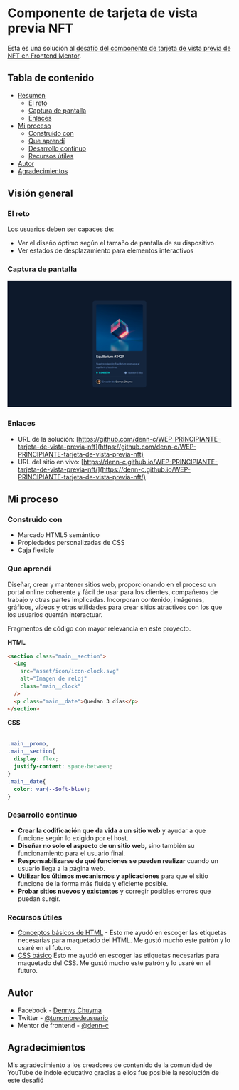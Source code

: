 # Componente de tarjeta de vista previa NFT

Esta es una solución al [desafío del componente de tarjeta de vista previa de NFT en Frontend Mentor](https://www.frontendmentor.io/challenges/nft-preview-card-component-SbdUL_w0U).

## Tabla de contenido

- [Resumen](#resumen)
  - [El reto](#el-reto)
  - [Captura de pantalla](#captura-de-pantalla)
  - [Enlaces](#enlaces)
- [Mi proceso](#mi-proceso)
  - [Construido con](#construido-con)
  - [Que aprendí](#que-aprendí)
  - [Desarrollo continuo](#desarrollo-continuo)
  - [Recursos útiles](#recursos-útiles)
- [Autor](#autor)
- [Agradecimientos](#agradecimientos)


## Visión general

### El reto

Los usuarios deben ser capaces de:

- Ver el diseño óptimo según el tamaño de pantalla de su dispositivo
- Ver estados de desplazamiento para elementos interactivos

### Captura de pantalla

![Vista previa del diseño para el desafío de codificación del componente de la tarjeta de vista previa NFT](./asset/images/vista-previa.png)



### Enlaces

- URL de la solución: [https://github.com/denn-c/WEP-PRINCIPIANTE-tarjeta-de-vista-previa-nft](https://github.com/denn-c/WEP-PRINCIPIANTE-tarjeta-de-vista-previa-nft)
- URL del sitio en vivo: [https://denn-c.github.io/WEP-PRINCIPIANTE-tarjeta-de-vista-previa-nft/](https://denn-c.github.io/WEP-PRINCIPIANTE-tarjeta-de-vista-previa-nft/)

## Mi proceso

### Construido con

- Marcado HTML5 semántico
- Propiedades personalizadas de CSS
- Caja flexible

### Que aprendí

Diseñar, crear y mantener sitios web, proporcionando en el proceso un portal online coherente y fácil de usar para los clientes, compañeros de trabajo y otras partes implicadas. Incorporan contenido, imágenes, gráficos, vídeos y otras utilidades para crear sitios atractivos con los que los usuarios querrán interactuar.  

Fragmentos de código con mayor relevancia en este proyecto.

**HTML**

```html
<section class="main__section">
  <img
    src="asset/icon/icon-clock.svg"
    alt="Imagen de reloj"
    class="main__clock"
  />
  <p class="main__date">Quedan 3 días</p>
</section>
```
**CSS**
```css

.main__promo,
.main__section{
  display: flex;
  justify-content: space-between;
}
.main__date{
  color: var(--Soft-blue);
}
```
### Desarrollo continuo

- **Crear la codificación que da vida a un sitio web** y ayudar a que funcione según lo exigido por el host.  
- **Diseñar no solo el aspecto de un sitio web**, sino también su funcionamiento para el usuario final.  
- **Responsabilizarse de qué funciones se pueden realizar** cuando un usuario llega a la página web.  
- **Utilizar los últimos mecanismos y aplicaciones** para que el sitio funcione de la forma más fluida y eficiente posible.  
- **Probar sitios nuevos y existentes** y corregir posibles errores que puedan surgir.  

### Recursos útiles

- [Conceptos básicos de HTML](https://developer.mozilla.org/es/docs/Learn/Getting_started_with_the_web/HTML_basics) - Esto me ayudó en escoger las etiquetas necesarias para maquetado del HTML. Me gustó mucho este patrón y lo usaré en el futuro.
- [CSS básico](https://developer.mozilla.org/es/docs/Learn/Getting_started_with_the_web/CSS_basics)  Esto me ayudó en escoger las etiquetas necesarias para maquetado del CSS. Me gustó mucho este patrón y lo usaré en el futuro.

## Autor

- Facebook - [Dennys Chuyma](https://www.facebook.com/dennys.chuyma)
- Twitter - [@tunombredeusuario](https://www.twitter.com/tunombredeusuario)
- Mentor de frontend - [@denn-c](https://www.frontendmentor.io/profile/denn-c)

## Agradecimientos

Mis agradecimiento a los creadores de contenido de la comunidad de YouTube de indole educativo gracias a ellos fue posible la resolución de este desafió
